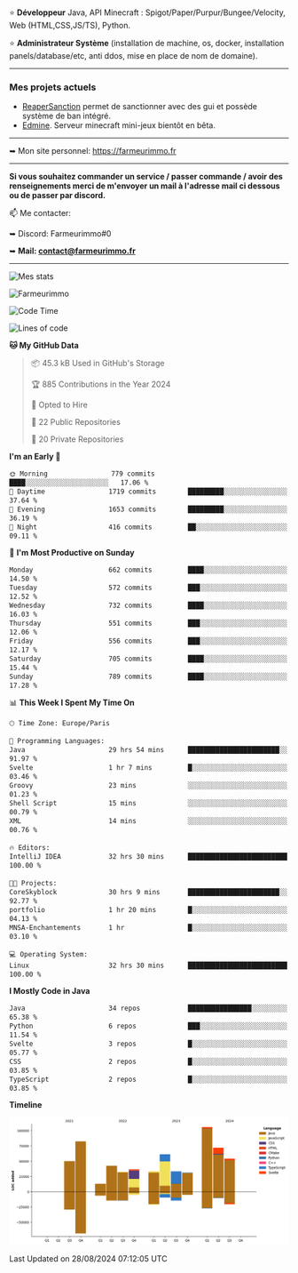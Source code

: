 ⭐ **Développeur** Java, API Minecraft : Spigot/Paper/Purpur/Bungee/Velocity, Web (HTML,CSS,JS/TS), Python.

⭐ **Administrateur Système** (installation de machine, os, docker, installation panels/database/etc, anti ddos, mise en place de nom de domaine).

---

### Mes projets actuels
- [ReaperSanction](https://www.spigotmc.org/resources/reapersanction.89580/) permet de sanctionner avec des gui et possède système de ban intégré.
- [Edmine](https://edmine.net). Serveur minecraft mini-jeux bientôt en bêta.

---

➥ Mon site personnel: https://farmeurimmo.fr

---

**Si vous souhaitez commander un service / passer commande / avoir des renseignements merci de m'envoyer un mail à l'adresse mail ci dessous ou de passer par discord.**

📫 Me contacter:
 
   ➥ Discord: Farmeurimmo#0
   
   ➥ **Mail: contact@farmeurimmo.fr**

---

![Mes stats](https://github-readme-stats.farmeurimmo.fr/api?username=Farmeurimmo&count_private=true&show_icons=true&theme=radical)

<img src="https://komarev.com/ghpvc/?username=Farmeurimmo" alt="Farmeurimmo" />

<!--START_SECTION:waka-->
![Code Time](http://img.shields.io/badge/Code%20Time-1%2C519%20hrs%2021%20mins-blue)

![Lines of code](https://img.shields.io/badge/From%20Hello%20World%20I%27ve%20Written-648.8%20thousand%20lines%20of%20code-blue)

**🐱 My GitHub Data** 

> 📦 45.3 kB Used in GitHub's Storage 
 > 
> 🏆 885 Contributions in the Year 2024
 > 
> 💼 Opted to Hire
 > 
> 📜 22 Public Repositories 
 > 
> 🔑 20 Private Repositories 
 > 
**I'm an Early 🐤** 

```text
🌞 Morning                779 commits         ████░░░░░░░░░░░░░░░░░░░░░   17.06 % 
🌆 Daytime                1719 commits        █████████░░░░░░░░░░░░░░░░   37.64 % 
🌃 Evening                1653 commits        █████████░░░░░░░░░░░░░░░░   36.19 % 
🌙 Night                  416 commits         ██░░░░░░░░░░░░░░░░░░░░░░░   09.11 % 
```
📅 **I'm Most Productive on Sunday** 

```text
Monday                   662 commits         ████░░░░░░░░░░░░░░░░░░░░░   14.50 % 
Tuesday                  572 commits         ███░░░░░░░░░░░░░░░░░░░░░░   12.52 % 
Wednesday                732 commits         ████░░░░░░░░░░░░░░░░░░░░░   16.03 % 
Thursday                 551 commits         ███░░░░░░░░░░░░░░░░░░░░░░   12.06 % 
Friday                   556 commits         ███░░░░░░░░░░░░░░░░░░░░░░   12.17 % 
Saturday                 705 commits         ████░░░░░░░░░░░░░░░░░░░░░   15.44 % 
Sunday                   789 commits         ████░░░░░░░░░░░░░░░░░░░░░   17.28 % 
```


📊 **This Week I Spent My Time On** 

```text
🕑︎ Time Zone: Europe/Paris

💬 Programming Languages: 
Java                     29 hrs 54 mins      ███████████████████████░░   91.97 % 
Svelte                   1 hr 7 mins         █░░░░░░░░░░░░░░░░░░░░░░░░   03.46 % 
Groovy                   23 mins             ░░░░░░░░░░░░░░░░░░░░░░░░░   01.23 % 
Shell Script             15 mins             ░░░░░░░░░░░░░░░░░░░░░░░░░   00.79 % 
XML                      14 mins             ░░░░░░░░░░░░░░░░░░░░░░░░░   00.76 % 

🔥 Editors: 
IntelliJ IDEA            32 hrs 30 mins      █████████████████████████   100.00 % 

🐱‍💻 Projects: 
CoreSkyblock             30 hrs 9 mins       ███████████████████████░░   92.77 % 
portfolio                1 hr 20 mins        █░░░░░░░░░░░░░░░░░░░░░░░░   04.13 % 
MNSA-Enchantements       1 hr                █░░░░░░░░░░░░░░░░░░░░░░░░   03.10 % 

💻 Operating System: 
Linux                    32 hrs 30 mins      █████████████████████████   100.00 % 
```

**I Mostly Code in Java** 

```text
Java                     34 repos            ████████████████░░░░░░░░░   65.38 % 
Python                   6 repos             ███░░░░░░░░░░░░░░░░░░░░░░   11.54 % 
Svelte                   3 repos             █░░░░░░░░░░░░░░░░░░░░░░░░   05.77 % 
CSS                      2 repos             █░░░░░░░░░░░░░░░░░░░░░░░░   03.85 % 
TypeScript               2 repos             █░░░░░░░░░░░░░░░░░░░░░░░░   03.85 % 
```



**Timeline**

![Lines of Code chart](https://raw.githubusercontent.com/Farmeurimmo/Farmeurimmo/main/assets/bar_graph.png)


 Last Updated on 28/08/2024 07:12:05 UTC
<!--END_SECTION:waka-->
